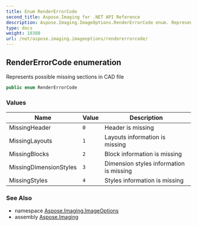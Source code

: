 ```yaml
---
title: Enum RenderErrorCode
second_title: Aspose.Imaging for .NET API Reference
description: Aspose.Imaging.ImageOptions.RenderErrorCode enum. Represents possible missing sections in CAD file
type: docs
weight: 10380
url: /net/aspose.imaging.imageoptions/rendererrorcode/
---
```

## RenderErrorCode enumeration

Represents possible missing sections in CAD file

```csharp
public enum RenderErrorCode
```

### Values

| Name | Value | Description |
| --- | --- | --- |
| MissingHeader | `0` | Header is missing |
| MissingLayouts | `1` | Layouts information is missing |
| MissingBlocks | `2` | Block information is missing |
| MissingDimensionStyles | `3` | Dimension styles information is missing |
| MissingStyles | `4` | Styles information is missing |

### See Also

* namespace [Aspose.Imaging.ImageOptions](../../aspose.imaging.imageoptions/)
* assembly [Aspose.Imaging](../../)


